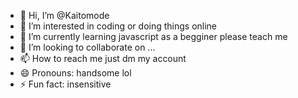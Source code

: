 - 👋 Hi, I’m @Kaitomode
- 👀 I’m interested in coding or doing things online
- 🌱 I’m currently learning javascript as a begginer please teach me
- 💞️ I’m looking to collaborate on ...
- 📫 How to reach me just dm my account
- 😄 Pronouns: handsome lol
- ⚡ Fun fact: insensitive
  

<!---
Kaitomode/Kaitomode is a ✨ special ✨ repository because its `README.md` (this file) appears on your GitHub profile.
You can click the Preview link to take a look at your changes.
--->
